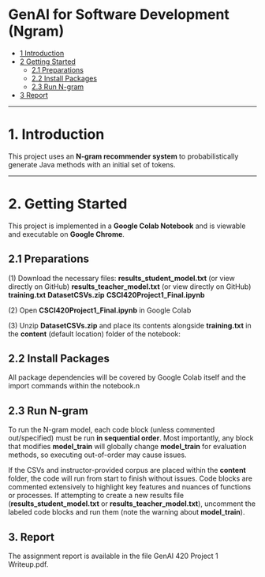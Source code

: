 # GenAI for Software Development (Ngram)

* [1 Introduction](#1-introduction)  
* [2 Getting Started](#2-getting-started)  
  * [2.1 Preparations](#21-preparations)  
  * [2.2 Install Packages](#22-install-packages)  
  * [2.3 Run N-gram](#23-run-n-gram)  
* [3 Report](#3-report)  

---

# **1. Introduction**  
This project uses an **N-gram recommender system** to probabilistically generate Java methods with an initial set of tokens.  

---

# **2. Getting Started**  

This project is implemented in a **Google Colab Notebook** and is viewable and executable on **Google Chrome**.  

## **2.1 Preparations**  

(1) Download the necessary files:
**results_student_model.txt** (or view directly on GitHub)
**results_teacher_model.txt** (or view directly on GitHub)
**training.txt**
**DatasetCSVs.zip**
**CSCI420Project1_Final.ipynb**

(2) Open **CSCI420Project1_Final.ipynb** in Google Colab

(3) Unzip **DatasetCSVs.zip** and place its contents alongside **training.txt** in the **content** (default location) folder of the notebook:

## **2.2 Install Packages**

All package dependencies will be covered by Google Colab itself and the import commands within the notebook.n

## **2.3 Run N-gram**

To run the N-gram model, each code block (unless commented out/specified) must be run **in sequential order**. Most importantly, any block that modifies **model_train** will globally change **model_train** for evaluation methods, so executing out-of-order may cause issues. 

If the CSVs and instructor-provided corpus are placed within the **content** folder, the code will run from start to finish without issues. Code blocks are commented extensively to highlight key features and nuances of functions or processes.
If attempting to create a new results file (**results_student_model.txt** or **results_teacher_model.txt**), uncomment the labeled code blocks and run them (note the warning about **model_train**).

## 3. Report

The assignment report is available in the file GenAI 420 Project 1 Writeup.pdf.
